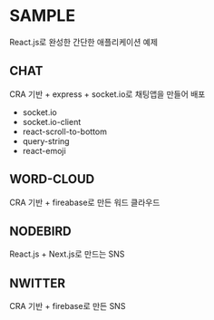 # SAMPLE
React.js로 완성한 간단한 애플리케이션 예제

## CHAT
CRA 기반 + express + socket.io로 채팅앱을 만들어 배포<br />
- socket.io
- socket.io-client
- react-scroll-to-bottom
- query-string
- react-emoji

## WORD-CLOUD
CRA 기반 + fireabase로 만든 워드 클라우드

## NODEBIRD
React.js + Next.js로 만드는 SNS

## NWITTER
CRA 기반 + firebase로 만든 SNS
